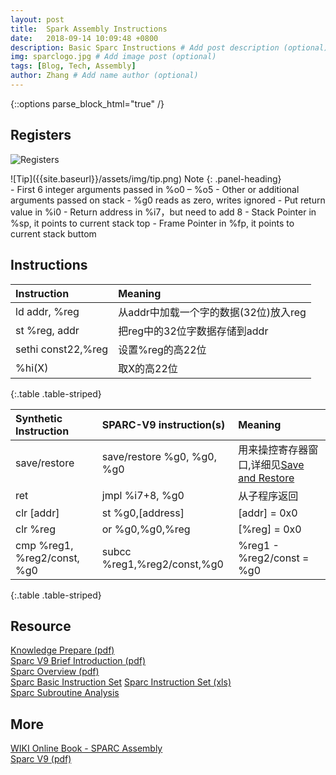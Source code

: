 ```yaml
---
layout: post
title:  Spark Assembly Instructions
date:   2018-09-14 10:09:48 +0800
description: Basic Sparc Instructions # Add post description (optional)
img: sparclogo.jpg # Add image post (optional)
tags: [Blog, Tech, Assembly]
author: Zhang # Add name author (optional)
---
```


{::options parse_block_html="true" /}
## Registers
  ![Registers]({{site.baseurl}}/assets/img/sparc_regs.png)

<div class="panel-info">
![Tip]({{site.baseurl}}/assets/img/tip.png) Note
{: .panel-heading}
<div class="panel-body">
  - First 6 integer arguments passed in %o0 – %o5
  - Other or additional arguments passed on stack
  - %g0 reads as zero, writes ignored
  - Put return value in %i0
  - Return address in %i7，but need to add 8
  - Stack Pointer in %sp, it points to current stack top
  - Frame Pointer in %fp, it points to current stack buttom
</div>
</div>

## Instructions

| Instruction | Meaning |
|:----------------|:--------------------|
| ld addr, %reg   | 从addr中加载一个字的数据(32位)放入reg   |
| st %reg, addr   | 把reg中的32位字数据存储到addr   |
| sethi const22,%reg | 设置%reg的高22位 |
| %hi(X) | 取X的高22位 |
{:.table .table-striped}

| Synthetic Instruction | SPARC-V9 instruction(s) | Meaning |
|:----------------|:--------------------|:--------------------|
| save/restore |  save/restore %g0, %g0, %g0 | 用来操控寄存器窗口,详细见[Save and Restore](http://www.mathcs.emory.edu/~cheung/Courses/255/Syllabus/8-SPARC/save+restore.html) |
| ret | jmpl %i7+8, %g0 | 从子程序返回 |
| clr [addr] | st %g0,[address] | [addr] = 0x0 |
| clr %reg | or %g0,%g0,%reg | [%reg] = 0x0 |
| cmp %reg1, %reg2/const, %g0 | subcc %reg1,%reg2/const,%g0 | %reg1 - %reg2/const = %g0 |
{:.table .table-striped}

## Resource
[Knowledge Prepare (pdf)]({{site.basurl}}/assets/doc/prepare_knowledge.pdf)<br>
[Sparc V9 Brief Introduction (pdf)]({{site.basurl}}/assets/doc/sparcV9_brief_introduction.pdf)<br>
[Sparc Overview (pdf)]({{site.basurl}}/assets/doc/spark_overview.pdf)<br>
[Sparc Basic Instruction Set](http://moss.csc.ncsu.edu/~mueller/codeopt/codeopt00/notes/sparc.html)
[Sparc Instruction Set (xls)]({{site.basurl}}/assets/doc/sparc_instruction_set.xls)<br>
[Sparc Subroutine Analysis](http://blog.sina.com.cn/s/blog_4b46cfa801011eiz.html)

## More
[WIKI Online Book - SPARC Assembly](https://en.wikibooks.org/wiki/SPARC_Assembly)<br>
[Sparc V9 (pdf)]({{site.basurl}}/assets/doc/sparcV9.pdf)<br>


